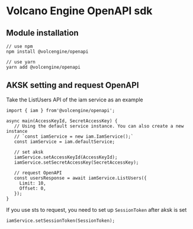 # Volcano Engine OpenAPI sdk
## Module installation
```
// use npm
npm install @volcengine/openapi

// use yarn
yarn add @volcengine/openapi
```
## AKSK setting and request OpenAPI
Take the ListUsers API of the iam service as an example
```
import { iam } from'@volcengine/openapi';

async main(AccessKeyId, SecretAccessKey) {
   // Using the default service instance. You can also create a new instance 
   // `const iamService = new iam.IamService();`
   const iamService = iam.defaultService;

   // set aksk
   iamService.setAccessKeyId(AccessKeyId);
   iamService.setSecretAccessKey(SecretAccessKey);
  
   // request OpenAPI
   const usersResponse = await iamService.ListUsers({
     Limit: 10,
     Offset: 0,
   });
}
```

If you use sts to request, you need to set up `SessionToken` after aksk is set
```
iamService.setSessionToken(SessionToken);
```